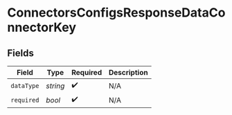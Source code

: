 # ConnectorsConfigsResponseDataConnectorKey


## Fields

| Field              | Type               | Required           | Description        |
| ------------------ | ------------------ | ------------------ | ------------------ |
| `dataType`         | *string*           | :heavy_check_mark: | N/A                |
| `required`         | *bool*             | :heavy_check_mark: | N/A                |